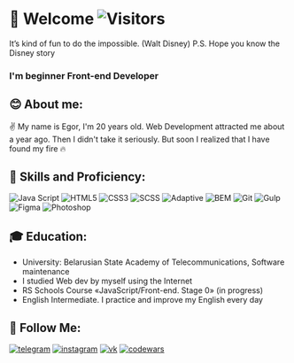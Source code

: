 # 👋 Welcome ![Visitors](https://visitor-badge.glitch.me/badge?page_id=enjirouz) 
It’s kind of fun to do the impossible. (Walt Disney) P.S. Hope you know the Disney story

### I'm beginner Front-end Developer

## 😊 About me:
✌️ My name is Egor, I'm 20 years old. Web Development attracted me about a year ago. Then I didn't take it seriously. But soon I realized that I have found my fire 🔥
## 💪 Skills and Proficiency:
![Java Script](https://img.shields.io/badge/-Java_Script-050505?style=for-the-badge&logo=JavaScript)
![HTML5](https://img.shields.io/badge/-HTML5-050505?style=for-the-badge&logo=HTML5)
![CSS3](https://img.shields.io/badge/-CSS3-050505?style=for-the-badge&logo=CSS3&logoColor=077df7)
![SCSS](https://img.shields.io/badge/-SCSS-050505?style=for-the-badge&logo=SCSS)
![Adaptive](https://img.shields.io/badge/-Adaptive_and_cross_browser_layout-050505?style=for-the-badge)
![BEM](https://img.shields.io/badge/-BEM-050505?style=for-the-badge&logo=BEM)
![Git](https://img.shields.io/badge/-Git-050505?style=for-the-badge&logo=Git)
![Gulp](https://img.shields.io/badge/-Gulp-050505?style=for-the-badge&logo=Gulp)
![Figma](https://img.shields.io/badge/-Figma-050505?style=for-the-badge&logo=Figma&logoColor=fcb045)
![Photoshop](https://img.shields.io/badge/-Photoshop-050505?style=for-the-badge&logo=Adobe)


## 🎓 Education:
* University: Belarusian State Academy of Telecommunications, Software maintenance
* I studied Web dev by myself using the Internet
* RS Schools Course «JavaScript/Front-end. Stage 0» (in progress)
* English Intermediate. I practice and improve my English every day

## 👣 Follow Me:
[![telegram](https://img.shields.io/badge/-telegram-050505?style=for-the-badge&logo=telegram&logoColor=fcb045)](https://t.me/eGoDreamer)
[![instagram](https://img.shields.io/badge/-instagram-050505?style=for-the-badge&logo=instagram)](https://www.instagram.com/dubovik_ego/)
[![vk](https://img.shields.io/badge/-vk-050505?style=for-the-badge&logo=vk&logoColor=0077FF)](https://vk.com/e_g_o_r_k_i_n)
[![codewars](https://img.shields.io/badge/-codewars-050505?style=for-the-badge&logo=codewars&logoColor=BB432C)](https://www.codewars.com/users/Egor-Dubovik)






